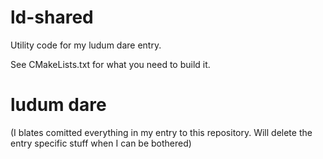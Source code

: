 ld-shared
=========

Utility code for my ludum dare entry.

See CMakeLists.txt for what you need to build it.

ludum dare
==========

(I blates comitted everything in my entry to this repository. Will delete the entry specific stuff when I can be bothered)
